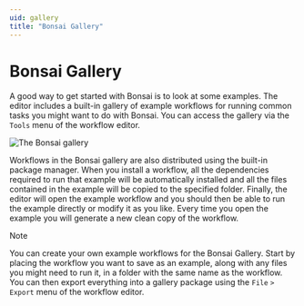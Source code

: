 ```yaml
---
uid: gallery
title: "Bonsai Gallery"
---
```


# Bonsai Gallery

A good way to get started with Bonsai is to look at some examples. The editor includes a built-in gallery of example workflows for running common tasks you might want to do with Bonsai. You can access the gallery via the `Tools` menu of the workflow editor. 

![The Bonsai gallery](~/images/editor-gallery.png)

Workflows in the Bonsai gallery are also distributed using the built-in package manager. When you install a workflow, all the dependencies required to run that example will be automatically installed and all the files contained in the example will be copied to the specified folder. Finally, the editor will open the example workflow and you should then be able to run the example directly or modify it as you like. Every time you open the example you will generate a new clean copy of the workflow.

> [!Note]
> You can create your own example workflows for the Bonsai Gallery. Start by placing the workflow you want to save as an example, along with any files you might need to run it, in a folder with the same name as the workflow. You can then export everything into a gallery package using the `File` `>` `Export` menu of the workflow editor.